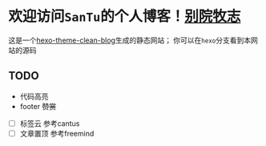 # 欢迎访问`SanTu`的个人博客！[别院牧志](http://blog.masantu.com/)
这是一个[hexo-theme-clean-blog](https://github.com/klugjo/hexo-theme-clean-blog)生成的静态网站；
你可以在`hexo`分支看到本网站的源码
## TODO
- 代码高亮
- footer
~~赞赏~~
- [ ] 标签云 参考cantus
- [ ] 文章置顶 参考freemind